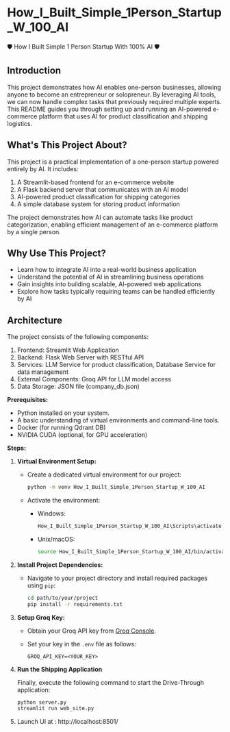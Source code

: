 # How_I_Built_Simple_1Person_Startup_W_100_AI
🛡 How I Built Simple 1 Person Startup With 100% AI 🛡

## Introduction

This project demonstrates how AI enables one-person businesses, allowing anyone to become an entrepreneur or solopreneur. By leveraging AI tools, we can now handle complex tasks that previously required multiple experts. This README guides you through setting up and running an AI-powered e-commerce platform that uses AI for product classification and shipping logistics.

## What's This Project About?

This project is a practical implementation of a one-person startup powered entirely by AI. It includes:

1. A Streamlit-based frontend for an e-commerce website
2. A Flask backend server that communicates with an AI model
3. AI-powered product classification for shipping categories
4. A simple database system for storing product information

The project demonstrates how AI can automate tasks like product categorization, enabling efficient management of an e-commerce platform by a single person.

## Why Use This Project?

- Learn how to integrate AI into a real-world business application
- Understand the potential of AI in streamlining business operations
- Gain insights into building scalable, AI-powered web applications
- Explore how tasks typically requiring teams can be handled efficiently by AI

## Architecture

The project consists of the following components:

1. Frontend: Streamlit Web Application
2. Backend: Flask Web Server with RESTful API
3. Services: LLM Service for product classification, Database Service for data management
4. External Components: Groq API for LLM model access
5. Data Storage: JSON file (company_db.json)

**Prerequisites:**
- Python installed on your system.
- A basic understanding of virtual environments and command-line tools.
- Docker (for running Qdrant DB)
- NVIDIA CUDA (optional, for GPU acceleration)

**Steps:**
1. **Virtual Environment Setup:**
   - Create a dedicated virtual environment for our project:
   
     ```bash
     python -m venv How_I_Built_Simple_1Person_Startup_W_100_AI
     ```
   - Activate the environment:
   
     - Windows:
       ```bash
       How_I_Built_Simple_1Person_Startup_W_100_AI\Scripts\activate
       ```
     - Unix/macOS:
       ```bash
       source How_I_Built_Simple_1Person_Startup_W_100_AI/bin/activate
       ```
2. **Install Project Dependencies:**

   - Navigate to your project directory and install required packages using `pip`:
   
     ```bash
     cd path/to/your/project
     pip install -r requirements.txt
     ```

3. **Setup Groq Key:**

   - Obtain your Groq API key from [Groq Console](https://console.groq.com/keys).
   - Set your key in the `.env` file as follows:
   
     ```plaintext
     GROQ_API_KEY=<YOUR_KEY>
     ```

4. **Run the Shipping Application**

   Finally, execute the following command to start the Drive-Through application:

   ```bash
   python server.py
   streamlit run web_site.py   
   ```
5. Launch UI at :  http://localhost:8501/
